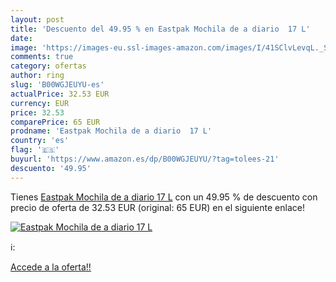 ```yaml
---
layout: post
title: 'Descuento del 49.95 % en Eastpak Mochila de a diario  17 L'
date: 
image: 'https://images-eu.ssl-images-amazon.com/images/I/41SClvLevqL._SL200_.jpg'
comments: true
category: ofertas
author: ring
slug: 'B00WGJEUYU-es'
actualPrice: 32.53 EUR
currency: EUR
price: 32.53
comparePrice: 65 EUR
prodname: 'Eastpak Mochila de a diario  17 L'
country: 'es'
flag: '🇪🇸'
buyurl: 'https://www.amazon.es/dp/B00WGJEUYU/?tag=tolees-21'
descuento: '49.95'
---
```


Tienes [Eastpak Mochila de a diario  17 L](https://www.amazon.es/dp/B00WGJEUYU/?tag=tolees-21) con un 49.95 % de descuento con precio de oferta de 32.53 EUR (original: 65 EUR) en el siguiente enlace!

[![Eastpak Mochila de a diario  17 L](https://images-eu.ssl-images-amazon.com/images/I/41SClvLevqL._SL200_.jpg)](https://www.amazon.es/dp/B00WGJEUYU/?tag=tolees-21)

ℹ️:


[Accede a la oferta!!](https://www.amazon.es/dp/B00WGJEUYU/?tag=tolees-21)
